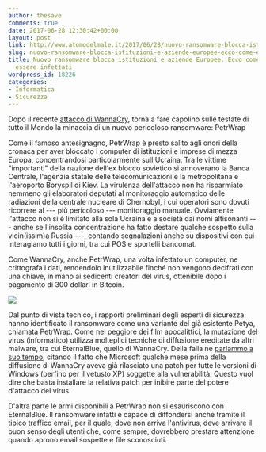 ```yaml
---
author: thesave
comments: true
date: 2017-06-28 12:30:42+00:00
layout: post
link: http://www.atomodelmale.it/2017/06/28/nuovo-ransomware-blocca-istituzioni-e-aziende-europee-ecco-come-evitare-di-essere-infettati/
slug: nuovo-ransomware-blocca-istituzioni-e-aziende-europee-ecco-come-evitare-di-essere-infettati
title: Nuovo ransomware blocca istituzioni e aziende Europee. Ecco come evitare di
  essere infettati
wordpress_id: 18226
categories:
- Informatica
- Sicurezza
---
```


Dopo il recente [attacco di WannaCry](http://www.atomodelmale.it/2017/05/13/un-ransomware-mette-in-ginocchio-ospedali-e-organizzazioni-di-tutto-il-mondo-ecco-come-evitare-di-essere-infettati/), torna a fare capolino sulle testate di tutto il Mondo la minaccia di un nuovo pericoloso ransomware: PetrWrap

Come il famoso antesignagno, PetrWrap è presto salito agli onori della cronaca per aver bloccato i computer di istituzioni e imprese di mezza Europa, concentrandosi particolarmente sull'Ucraina. Tra le vittime "importanti" della nazione dell'ex blocco sovietico si annoverano la Banca Centrale, l'agenzia statale delle  telecomunicazioni e la metropolitana e l'aeroporto Boryspil di Kiev. La virulenza dell'attacco non ha risparmiato nemmeno gli elaboratori deputati al monitoraggio automatico delle radiazioni della centrale nucleare di Chernobyl, i cui operatori sono dovuti ricorrere al --- più pericoloso --- monitoraggio manuale. Ovviamente l'attacco non si è limitato alla sola Ucraina e a società dai nomi altisonanti --- anche se l'insolita concentrazione ha fatto destare qualche sospetto sulla vicin(issim)a Russia ---, contando segnalazioni anche su dispositivi con cui interagiamo tutti i giorni, tra cui POS e sportelli bancomat.



Come WannaCry, anche PetrWrap, una volta infettato un computer, ne crittografa i dati, rendendolo inutilizzabile finché non vengono decifrati con una chiave, in mano ai sedicenti creatori del virus, ottenibile dopo i pagamento di 300 dollari in Bitcoin.

![](http://www.atomodelmale.it/wp-content/uploads/2017/06/Petrwrap001.jpg)

Dal punto di vista tecnico, i rapporti preliminari degli esperti di sicurezza hanno identificato il ransomware come una variante del già esistente Petya, chiamata PetrWrap. Come nel peggiore dei film apocalittici, la mutazione del virus (informatico) utilizza molteplici tecniche di diffusione ereditate da altri malware, tra cui EternalBlue, quello di WannaCry. Della falla ne [parlammo a suo tempo](http://www.atomodelmale.it/2017/05/13/un-ransomware-mette-in-ginocchio-ospedali-e-organizzazioni-di-tutto-il-mondo-ecco-come-evitare-di-essere-infettati/), citando il fatto che Microsoft qualche mese prima della diffusione di WannaCry aveva già rilasciato una patch per tutte le versioni di Windows (perfino per il vetusto XP) soggette alla vulnerabilità. Questo vuol dire che basta installare la relativa patch per inibire parte del potere d'attacco del virus.

D'altra parte le armi disponibili a PetrWrap non si esauriscono con EternalBlue. Il ransomware infatti è capace di diffondersi anche tramite il tipico traffico email, per il quale, dove non arriva l'antivirus, deve arrivare il buon senso degli utenti che, come sempre, dovrebbero prestare attenzione quando aprono email sospette e file sconosciuti.
